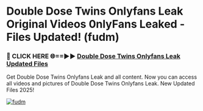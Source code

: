 # Double Dose Twins Onlyfans Leak Original Videos 0nlyFans Leaked - Files Updated! (fudm)

<h3>🔴 CLICK HERE 🌐==►► <a href="https://tinyurl.com/x26r9saj" rel="nofollow">Double Dose Twins Onlyfans Leak Updated Files</a></h3>

Get Double Dose Twins Onlyfans Leak and all content. Now you can access all videos and pictures of Double Dose Twins Onlyfans Leak. New Updated Files 2025!

[![fudm](https://i.imgur.com/LkgZPqh.gif)](https://tinyurl.com/x26r9saj)
